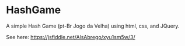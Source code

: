 # HashGame

A simple Hash Game (pt-Br Jogo da Velha) using html, css, and JQuery.

See here: https://jsfiddle.net/AlsAbrego/xyu1sm5w/3/
